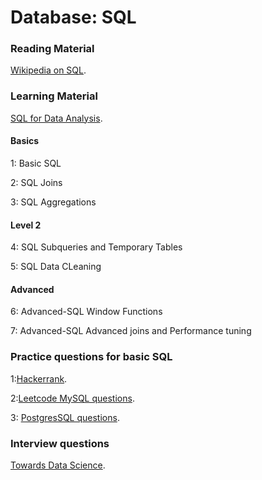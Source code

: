 # Database: SQL


### Reading Material

[Wikipedia on SQL](https://en.wikipedia.org/wiki/SQL).

### Learning Material

[SQL for Data Analysis](https://www.udacity.com/course/sql-for-data-analysis--ud198).

#### Basics

1: Basic SQL

2: SQL Joins

3: SQL Aggregations 

#### Level 2

4: SQL Subqueries and Temporary Tables

5: SQL Data CLeaning

#### Advanced

6: Advanced-SQL Window Functions

7: Advanced-SQL Advanced joins and Performance tuning

### Practice questions for basic SQL
1:[Hackerrank](https://Hackerrank.com).
   
2:[Leetcode MySQL questions](https://leetcode.com).

3: [PostgresSQL questions](https://pgexercises.com/questions/basic/).



### Interview questions

[Towards Data Science](https://towardsdatascience.com/how-to-ace-data-science-interviews-sql-b71de212e433).
